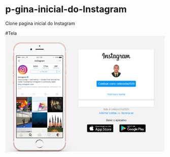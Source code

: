 # p-gina-inicial-do-Instagram
Clone pagina inicial do Instagram


#Tela 
![tela](https://github.com/CelioRochadaSilva/pagina_inicial_instagram/blob/main/img/tela.png)
